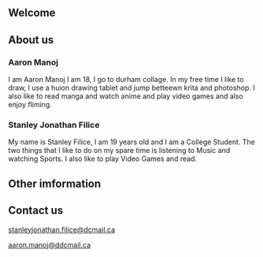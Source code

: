 ## Welcome 



## About us

### Aaron Manoj

I am Aaron Manoj I am 18, I go to durham collage. In my free time I like to draw, I use a huion drawing tablet and jump betteewn krita and photoshop. I also like to read manga and watch anime and play video games and also enjoy fliming.


### Stanley Jonathan Filice

My name is Stanley Filice, I am 19 years old and I am a College Student. The two things that I like to do on my spare time is listening to Music and watching Sports. I also like to play Video Games and read. 

## Other imformation

## Contact us


stanleyjonathan.filice@dcmail.ca

aaron.manoj@ddcmail.ca

